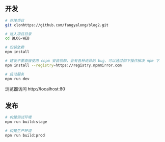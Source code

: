 <!--
 * @Author: fangyalong 1921934563@qq.com
 * @Date: 2023-10-28 10:21:28
 * @LastEditors: fangyalong 1921934563@qq.com
 * @LastEditTime: 2023-11-01 09:52:18
 * @FilePath: \blog-web\README.md
 * @Description: 这是默认设置,请设置`customMade`, 打开koroFileHeader查看配置 进行设置: https://github.com/OBKoro1/koro1FileHeader/wiki/%E9%85%8D%E7%BD%AE
-->
## 开发

```bash
# 克隆项目
git clonhttps://github.com/fangyalong/blog2.git

# 进入项目目录
cd BLOG-WEB

# 安装依赖
npm install

# 建议不要直接使用 cnpm 安装依赖，会有各种诡异的 bug。可以通过如下操作解决 npm 下载速度慢的问题
npm install --registry=https://registry.npmmirror.com

# 启动服务
npm run dev
```

浏览器访问 http://localhost:80

## 发布

```bash
# 构建测试环境
npm run build:stage

# 构建生产环境
npm run build:prod
```
